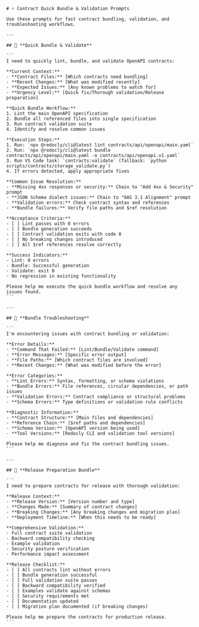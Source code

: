 ````prompt
# ⚡ Contract Quick Bundle & Validation Prompts

Use these prompts for fast contract bundling, validation, and troubleshooting workflows.

---

## 🔄 **Quick Bundle & Validate**

```
I need to quickly lint, bundle, and validate OpenAPI contracts:

**Current Context:**
- **Contract Files:** [Which contracts need bundling]
- **Recent Changes:** [What was modified recently]
- **Expected Issues:** [Any known problems to watch for]
- **Urgency Level:** [Quick fix/Thorough validation/Release preparation]

**Quick Bundle Workflow:**
1. Lint the main OpenAPI specification
2. Bundle all referenced files into single specification
3. Run contract validation suite
4. Identify and resolve common issues

**Execution Steps:**
1. Run: `npx @redocly/cli@latest lint contracts/api/openapi/main.yaml`
2. Run: `npx @redocly/cli@latest bundle contracts/api/openapi/main.yaml -o contracts/api/openapi.v1.yaml`
3. Run VS Code task: `contracts:validate` (fallback: `python scripts/contracts/storage_validate.py`)
4. If errors detected, apply appropriate fixes

**Common Issue Resolution:**
- **Missing 4xx responses or security:** Chain to "Add 4xx & Security" prompt
- **JSON Schema dialect issues:** Chain to "OAS 3.1 Alignment" prompt
- **Validation errors:** Check contract syntax and references
- **Bundle failures:** Verify file paths and $ref resolution

**Acceptance Criteria:**
- [ ] Lint passes with 0 errors
- [ ] Bundle generation succeeds
- [ ] Contract validation exits with code 0
- [ ] No breaking changes introduced
- [ ] All $ref references resolve correctly

**Success Indicators:**
- Lint: 0 errors
- Bundle: Successful generation
- Validate: exit 0
- No regression in existing functionality

Please help me execute the quick bundle workflow and resolve any issues found.
```

---

## 🔧 **Bundle Troubleshooting**

```
I'm encountering issues with contract bundling or validation:

**Error Details:**
- **Command That Failed:** [Lint/Bundle/Validate command]
- **Error Messages:** [Specific error output]
- **File Paths:** [Which contract files are involved]
- **Recent Changes:** [What was modified before the error]

**Error Categories:**
- **Lint Errors:** Syntax, formatting, or schema violations
- **Bundle Errors:** File references, circular dependencies, or path issues
- **Validation Errors:** Contract compliance or structural problems
- **Schema Errors:** Type definitions or validation rule conflicts

**Diagnostic Information:**
- **Contract Structure:** [Main files and dependencies]
- **Reference Chain:** [$ref paths and dependencies]
- **Schema Version:** [OpenAPI version being used]
- **Tool Versions:** [Redocly CLI and validation tool versions]

Please help me diagnose and fix the contract bundling issues.
```

---

## 🚀 **Release Preparation Bundle**

```
I need to prepare contracts for release with thorough validation:

**Release Context:**
- **Release Version:** [Version number and type]
- **Changes Made:** [Summary of contract changes]
- **Breaking Changes:** [Any breaking changes and migration plan]
- **Deployment Timeline:** [When this needs to be ready]

**Comprehensive Validation:**
- Full contract suite validation
- Backward compatibility checking
- Example validation
- Security posture verification
- Performance impact assessment

**Release Checklist:**
- [ ] All contracts lint without errors
- [ ] Bundle generation successful
- [ ] Full validation suite passes
- [ ] Backward compatibility verified
- [ ] Examples validate against schemas
- [ ] Security requirements met
- [ ] Documentation updated
- [ ] Migration plan documented (if breaking changes)

Please help me prepare the contracts for production release.
```
````
